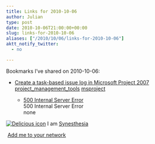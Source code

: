 ```yaml
---
title: Links for 2010-10-06
author: Julian
type: post
date: 2010-10-06T21:00:00+00:00
slug: links-for-2010-10-06 
aliases: ["/2010/10/06/links-for-2010-10-06"]
aktt_notify_twitter:
  - no

---
```

Bookmarks I&#8217;ve shared on 2010-10-06:

  * [Create a task-based issue log in Microsoft Project 2007][1] 
    [project\_management\_tools][2] [msproject][3] </li> 
    
      * [500 Internal Server Error][4]  
        500 Internal Server Error  
        none</ul> 
    
    <p class="deliciouslink">
      <a href="https://del.icio.us/synesthesia" title="See all my bookmarks on del.icio.us"><img src="https://www.synesthesia.co.uk/images/deliciousicon.jpg" alt="Delicious icon" /></a>&nbsp;I am <a href="https://del.icio.us/synesthesia" title="See all my bookmarks on del.icio.us">Synesthesia</a>
    </p>
    
    <p class="deliciouslink">
      <a href="https://del.icio.us/network?add=synesthesia" title="Add me to your del.icio.us network"><img src="https://www.synesthesia.co.uk/images/add.gif" alt="" /></a>&nbsp;<a href="https://del.icio.us/network?add=synesthesia" title="Add me to your del.icio.us network">Add me to your network</a>
    </p>

 [1]: https://blogs.techrepublic.com.com/tech-manager/?p=4510
 [2]: https://delicious.com/synesthesia/project_management_tools
 [3]: https://delicious.com/synesthesia/msproject
 [4]: https://feeds.delicious.com/v2/rss/synesthesia